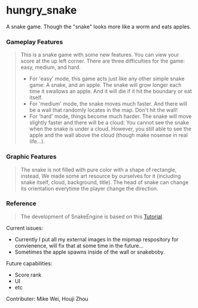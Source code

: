 hungry_snake
===

A snake game.
Though the "snake" looks more like a worm and eats apples.

### Gameplay Features
>This is a snake game with some new features. You can view your score at the up left corner. There are three difficulties for the game: easy, medium, and hard.
>* For 'easy' mode, this game acts just like any other simple snake game: A snake, and an apple. The snake will grow longer each time it swallows an apple. And it will die if it hit the boundary or eat itself.
>* For 'medium' mode, the snake moves much faster. And there will be a wall that randomly locates in the map. Don't hit the wall!
>* For 'hard' mode, things become much harder. The snake will move slightly faster and there will be a cloud: You cannot see the snake when the snake is under a cloud. However, you still able to see the apple and the wall above the cloud (though make nosense in real life...).

### Graphic Features
>The snake is not filled with pure color with a shape of rectangle, instead, We made some art resource by ourselves for it (including snake itself, cloud, background, title). 
The head of snake can change its orientation everytime the player change the direction.

### Reference
>The development of SnakeEngine is based on this [Tutorial](http://gamecodeschool.com/android/coding-a-snake-game-for-android/).

Current issues:
  * Currently I put all my external images in the mipmap respository for convienence, will fix that at some time in the future...
  * Sometimes the apple spawns inside of the wall or snakeboby.
  
Future capabilities:
  * Score rank
  * UI
  * etc
 
Contributer: Mike Wei, Houji Zhou
